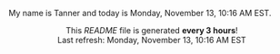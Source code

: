 My name is Tanner and today is Monday, November 13, 10:16 AM EST.

<p align="center">This <i>README</i> file is generated <b>every 3 hours</b>!</br>Last refresh: Monday, November 13, 10:16 AM EST<br /></p>
